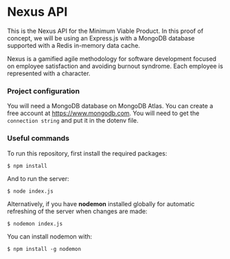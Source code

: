 # Nexus API

This is the Nexus API for the Minimum Viable Product. In this proof of concept, we will be using an Express.js with a MongoDB database supported with a Redis in-memory data cache.

Nexus is a gamified agile methodology for software development focused on employee satisfaction and avoiding burnout syndrome. Each employee is represented with a character.

### Project configuration

You will need a MongoDB database on MongoDB Atlas. You can create a free account at https://www.mongodb.com. You will need to get the `connection string` and put it in the dotenv file.

### Useful commands

To run this repository, first install the required packages:

```
$ npm install
```

And to run the server:

```
$ node index.js
```

Alternatively, if you have **nodemon** installed globally for automatic refreshing of the server when changes are made:

```
$ nodemon index.js
```

You can install nodemon with:

```
$ npm install -g nodemon
```
